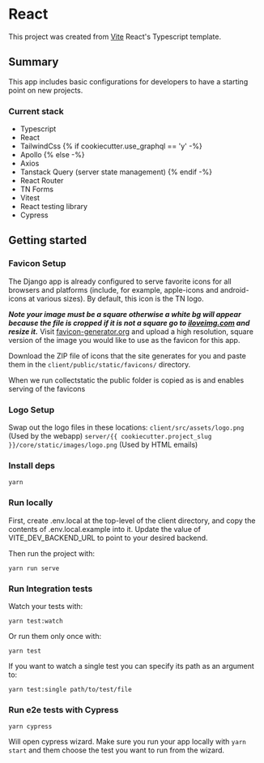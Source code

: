 # React

This project was created from [Vite](https://vitejs.dev) React's Typescript template.

## Summary

This app includes basic configurations for developers to have a starting point on new projects.

### Current stack

- Typescript
- React
- TailwindCss
{% if cookiecutter.use_graphql == 'y' -%}
- Apollo
{% else -%}
- Axios
- Tanstack Query (server state management)
{% endif -%}
- React Router
- TN Forms
- Vitest
- React testing library
- Cypress

## Getting started

### Favicon Setup

The Django app is already configured to serve favorite icons for all browsers and platforms (include, for example, apple-icons and android-icons at various sizes). By default, this icon is the TN logo.

**_Note your image must be a square otherwise a white bg will appear because the file is cropped if it is not a square go to [iloveimg.com](https://www.iloveimg.com/resize-image) and resize it._**
Visit [favicon-generator.org](https://www.favicon-generator.org/) and upload a high resolution, square version of the image you would like to use as the favicon for this app.

Download the ZIP file of icons that the site generates for you and paste them in the `client/public/static/favicons/` directory.

When we run collectstatic the public folder is copied as is and enables serving of the favicons

### Logo Setup

Swap out the logo files in these locations:
`client/src/assets/logo.png` (Used by the webapp)
`server/{{ cookiecutter.project_slug }}/core/static/images/logo.png` (Used by HTML emails)

### Install deps

```
yarn
```

### Run locally

First, create .env.local at the top-level of the client directory, and copy the contents of .env.local.example into it. Update the value of VITE_DEV_BACKEND_URL to point to your desired backend.

Then run the project with:
```
yarn run serve
```

### Run Integration tests

Watch your tests with:

```
yarn test:watch
```

Or run them only once with:

```
yarn test
```

If you want to watch a single test you can specify its path as an argument to:

```
yarn test:single path/to/test/file
```

### Run e2e tests with Cypress

```
yarn cypress
```

Will open cypress wizard. Make sure you run your app locally with `yarn start` and them choose the test you want to run from the wizard.
